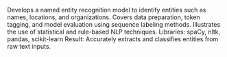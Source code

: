 Develops a named entity recognition model to identify entities such as names, locations, and organizations.
Covers data preparation, token tagging, and model evaluation using sequence labeling methods.
Illustrates the use of statistical and rule-based NLP techniques.
Libraries: spaCy, nltk, pandas, scikit-learn
Result: Accurately extracts and classifies entities from raw text inputs.
